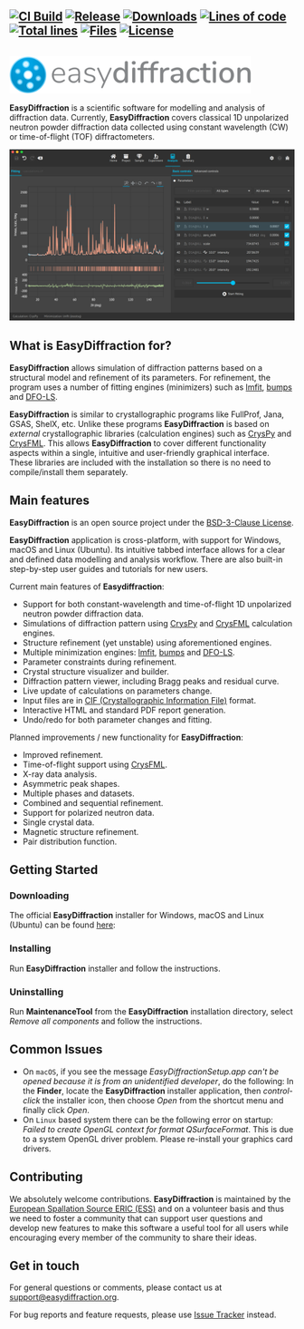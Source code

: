 ## [![CI Build][20]][21] [![Release][30]][31] [![Downloads][70]][71] [![Lines of code][82]][80] [![Total lines][81]][80] [![Files][83]][80] [![License][50]][51]

<img height="80"><img src="./resources/images/ed_logo.svg" height="65">

**EasyDiffraction** is a scientific software for modelling and analysis of diffraction data. Currently, **EasyDiffraction** covers classical 1D unpolarized neutron powder diffraction data collected using constant wavelength (CW) or time-of-flight (TOF) diffractometers.

![easyDiffraction Screenshot](./resources/images/ed_analysis_dark.png)

## What is EasyDiffraction for?

**EasyDiffraction** allows simulation of diffraction patterns based on a structural model and refinement of its parameters. For refinement, the program uses a number of fitting engines (minimizers) such as [lmfit](https://lmfit.github.io/lmfit-py), [bumps](https://github.com/bumps/bumps) and [DFO-LS](https://github.com/numericalalgorithmsgroup/dfols).

**EasyDiffraction** is similar to crystallographic programs like FullProf, Jana, GSAS, ShelX, etc. Unlike these programs **EasyDiffraction** is based on _external_ crystallographic libraries (calculation engines) such as [CrysPy](https://github.com/ikibalin/cryspy) and [CrysFML](https://code.ill.fr/scientific-software/crysfml). This allows **EasyDiffraction** to cover different functionality aspects within a single, intuitive and user-friendly graphical interface. These libraries are included with the installation so there is no need to compile/install them separately.

## Main features

**EasyDiffraction** is an open source project under the [BSD-3-Clause License](LICENSE.md).

**EasyDiffraction** application is cross-platform, with support for Windows, macOS and Linux (Ubuntu). Its intuitive tabbed interface allows for a clear and defined data modelling and analysis workflow. There are also built-in step-by-step user guides and tutorials for new users.

Current main features of **Easydiffraction**:

- Support for both constant-wavelength and time-of-flight 1D unpolarized neutron powder diffraction data.
- Simulations of diffraction pattern using [CrysPy](https://github.com/ikibalin/cryspy) and [CrysFML](https://code.ill.fr/scientific-software/crysfml) calculation engines.
- Structure refinement (yet unstable) using aforementioned engines.
- Multiple minimization engines: [lmfit](https://lmfit.github.io/lmfit-py), [bumps](https://github.com/bumps/bumps) and [DFO-LS](https://github.com/numericalalgorithmsgroup/dfols).
- Parameter constraints during refinement.
- Crystal structure visualizer and builder.
- Diffraction pattern viewer, including Bragg peaks and residual curve.
- Live update of calculations on parameters change.
- Input files are in [CIF (Crystallographic Information File)](https://www.iucr.org/resources/cif) format.
- Interactive HTML and standard PDF report generation.
- Undo/redo for both parameter changes and fitting.

Planned improvements / new functionality for **EasyDiffraction**:

- Improved refinement.
- Time-of-flight support using [CrysFML](https://code.ill.fr/scientific-software/crysfml).
- X-ray data analysis.
- Asymmetric peak shapes.
- Multiple phases and datasets.
- Combined and sequential refinement.
- Support for polarized neutron data.
- Single crystal data.
- Magnetic structure refinement.
- Pair distribution function.

## Getting Started

### Downloading

The official **EasyDiffraction** installer for Windows, macOS and Linux (Ubuntu) can be found [here](https://github.com/easyscience/easydiffractionapp/releases):

### Installing

Run **EasyDiffraction** installer and follow the instructions.

### Uninstalling

Run **MaintenanceTool** from the **EasyDiffraction** installation directory, select _Remove all components_ and follow the instructions.

## Common Issues

- On `macOS`, if you see the message _EasyDiffractionSetup.app can't be opened because it is from an unidentified developer_, do the following:
In the **Finder**, locate the **EasyDiffraction** installer application, then _control-click_ the installer icon, then choose _Open_ from the shortcut menu and finally click _Open_.
- On `Linux` based system there can be the following error on startup: _Failed to create OpenGL context for format QSurfaceFormat_. This is due to a system OpenGL driver problem. Please re-install your graphics card drivers.

## Contributing

We absolutely welcome contributions. **EasyDiffraction** is maintained by the [European Spallation Source ERIC (ESS)](https://europeanspallationsource.se/) and on a volunteer basis and thus we need to foster a community that can support user questions and develop new features to make this software a useful tool for all users while encouraging every member of the community to share their ideas.

## Get in touch

For general questions or comments, please contact us at [support@easydiffraction.org](mailto:support@easydiffraction.org).

For bug reports and feature requests, please use [Issue Tracker](https://github.com/easyscience/easydiffractionapp/issues) instead.

<!---URLs--->
<!---https://naereen.github.io/badges/--->

<!---CI Build Status--->

[20]: https://img.shields.io/github/actions/workflow/status/easyscience/easydiffractionapp/installer.yml?branch=master
[21]: https://github.com/easyscience/easydiffractionapp/actions/workflows/installer.yml?query=workflow%3A%22Build+Installer%22+branch%3Amaster

<!---Release--->

[30]: https://img.shields.io/github/release/easyscience/easydiffractionapp.svg?include_prereleases
[31]: https://github.com/easyscience/easydiffractionapp/releases

<!---License--->

[50]: https://img.shields.io/github/license/easyscience/easydiffractionapp.svg
[51]: https://github.com/easyscience/easydiffractionapp/blob/master/LICENSE.md

<!---LicenseScan--->

[60]: https://app.fossa.com/api/projects/git%2Bgithub.com%2FeasyScience%2FeasyDiffractionApp.svg?type=shield
[61]: https://app.fossa.com/projects/git%2Bgithub.com%2FeasyScience%2FeasyDiffractionApp?ref=badge_shield

<!---Downloads--->

[70]: https://img.shields.io/github/downloads/easyscience/easydiffractionapp/total.svg
[71]: https://github.com/easyscience/easydiffractionapp/releases

<!---Code statistics--->

[80]: https://github.com/easyscience/easydiffractionapp
[81]: https://tokei.rs/b1/github/easyscience/easydiffractionapp
[82]: https://tokei.rs/b1/github/easyscience/easydiffractionapp?category=code
[83]: https://tokei.rs/b1/github/easyscience/easydiffractionapp?category=files

<!---W3C validation--->

[90]: https://img.shields.io/w3c-validation/default?targetUrl=https://easyscience.github.io/easyDiffractionApp
[91]: https://easyscience.github.io/easyDiffractionApp
